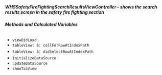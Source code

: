 ##### **WHSSafetyFireFightingSearchResultsViewController** - shows the search results screen in the safety fire fighting section

###### **Methods and Calculated Variables**
- `viewDidLoad`
- `tableView: â¦ cellForRowAtIndexPath`
- `tableView: â¦ didSelectRowAtIndexPath`
- `initializeDataSource`
- `updateDataSource`
- `showTabView`